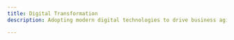 ```yaml
---
title: Digital Transformation
description: Adopting modern digital technologies to drive business agility and innovation.

---
```


